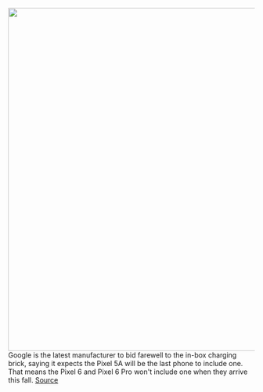 <img src='https://cdn.vox-cdn.com/thumbor/48y9vNHwT4-hAdGXFdaa6xOuoKE=/0x0:7645x4500/1200x800/filters:focal(3212x1639:4434x2861)/cdn.vox-cdn.com/uploads/chorus_image/image/69736932/Google_Pixel_6__Portfolio_Shot.0.jpg' width='700px' /><br/>
Google is the latest manufacturer to bid farewell to the in-box charging brick, saying it expects the Pixel 5A will be the last phone to include one. That means the Pixel 6 and Pixel 6 Pro won't include one when they arrive this fall.
<a href='https://www.theverge.com/2021/8/17/22628702/google-pixel-6-charger-not-included'> Source <a/>